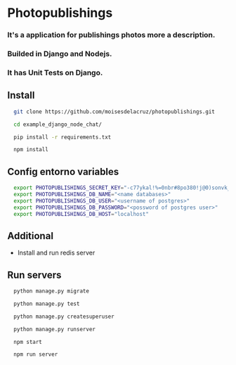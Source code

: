 # Photopublishings
### It's a application for publishings photos more a description.
### Builded in Django and Nodejs.
### It has Unit Tests on Django.

## Install
```sh
  git clone https://github.com/moisesdelacruz/photopublishings.git

  cd example_django_node_chat/

  pip install -r requirements.txt

  npm install

```

## Config entorno variables
```sh
  export PHOTOPUBLISHINGS_SECRET_KEY="-c77ykal!%=0nbr#8po380!j@0)sonvk_)7)ajtog84bmwwb!p"
  export PHOTOPUBLISHINGS_DB_NAME="<name databases>"
  export PHOTOPUBLISHINGS_DB_USER="<username of postgres>"
  export PHOTOPUBLISHINGS_DB_PASSWORD="<possword of postgres user>"
  export PHOTOPUBLISHINGS_DB_HOST="localhost"
```

## Additional
- Install and run redis server

## Run servers
```sh
  python manage.py migrate

  python manage.py test

  python manage.py createsuperuser

  python manage.py runserver

  npm start

  npm run server
```
